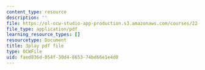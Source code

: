 ```yaml
---
content_type: resource
description: ''
file: https://ol-ocw-studio-app-production.s3.amazonaws.com/courses/22-01-introduction-to-nuclear-engineering-and-ionizing-radiation-fall-2016/faed836d054f30d4865374bd66e1e4d0_es6f90JcJ2k.pdf
file_type: application/pdf
learning_resource_types: []
resourcetype: Document
title: 3play pdf file
type: OCWFile
uid: faed836d-054f-30d4-8653-74bd66e1e4d0
---
```

